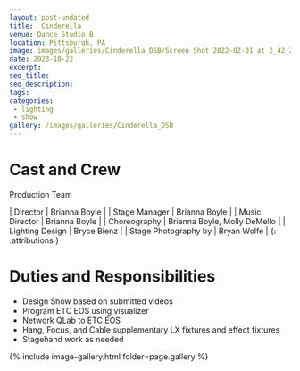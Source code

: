 ```yaml
---
layout: post-undated
title:  Cinderella
venue: Dance Studio B
location: Pittsburgh, PA
image: images/galleries/Cinderella_DSB/Screen Shot 2022-02-01 at 2_42_27 PM.png
date: 2023-10-22
excerpt:
seo_title:
seo_description:
tags:
categories: 
 - lighting
 - show
gallery: /images/galleries/Cinderella_DSB
---
```

# Cast and Crew
Production Team

| Director                  | Brianna Boyle  |
| Stage Manager             | Brianna Boyle  |
| Music Director            | Brianna Boyle  |
| Choreography              | Brianna Boyle, Molly DeMello |
| Lighting Design           | Bryce Bienz    |
| Stage Photography by      | Bryan Wolfe    |
{: .attributions }

# Duties and Responsibilities
- Design Show based on submitted videos
- Program ETC EOS using visualizer
- Network QLab to ETC EOS
- Hang, Focus, and Cable supplementary LX fixtures and effect fixtures
- Stagehand work as needed

{% include image-gallery.html folder=page.gallery %}
